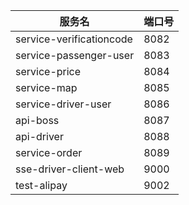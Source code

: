 | 服务名                      | 端口号  |
|--------------------------|------|
| service-verificationcode | 8082 |
| service-passenger-user   | 8083 |
| service-price            | 8084 |
| service-map              | 8085 |
| service-driver-user      | 8086 |
| api-boss                 | 8087 | 
| api-driver               | 8088 | 
| service-order            | 8089 |
| sse-driver-client-web    | 9000 |
| test-alipay              | 9002 |
 